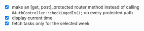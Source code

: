 -   [x] make an [get, post]_protected router method instead of calling `OAuthController::checkLogedIn();` on every protected path
-   [x] display current time
-   [x] fetch tasks only for the selected week
